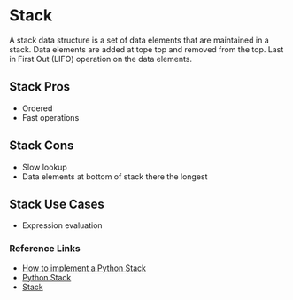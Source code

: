 # Stack

A stack data structure is a set of data elements that are maintained in a stack. Data elements are added at tope top and removed from the top. Last in First Out (LIFO) operation on the data elements.

## Stack Pros

- Ordered
- Fast operations

## Stack Cons

- Slow lookup
- Data elements at bottom of stack there the longest

## Stack Use Cases

- Expression evaluation

### Reference Links

- [How to implement a Python Stack](https://realpython.com/how-to-implement-python-stack/)
- [Python Stack](https://www.tutorialspoint.com/python_data_structure/python_stack.htm)
- [Stack](https://en.wikipedia.org/wiki/Stack_(abstract_data_type))